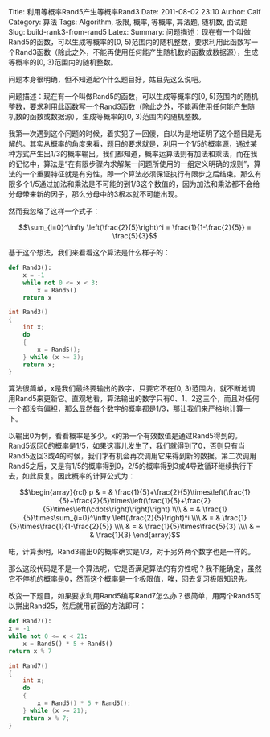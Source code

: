 Title: 利用等概率Rand5产生等概率Rand3
Date: 2011-08-02 23:10
Author: Calf
Category: 算法
Tags: Algorithm, 极限, 概率, 等概率, 算法题, 随机数, 面试题
Slug: build-rank3-from-rand5
Latex:
Summary: 问题描述：现在有一个叫做Rand5的函数，可以生成等概率的[0, 5)范围内的随机整数，要求利用此函数写一个Rand3函数（除此之外，不能再使用任何能产生随机数的函数或数据源），生成等概率的[0, 3)范围内的随机整数。

问题本身很明确，但不知道起个什么题目好，姑且先这么说吧。

问题描述：现在有一个叫做Rand5的函数，可以生成等概率的[0, 5)范围内的随机整数，要求利用此函数写一个Rand3函数（除此之外，不能再使用任何能产生随机数的函数或数据源），生成等概率的[0, 3)范围内的随机整数。

<!--more-->

我第一次遇到这个问题的时候，着实犯了一回傻，自以为是地证明了这个题目是无解的。其实从概率的角度来看，题目的要求就是，利用一个1/5的概率源，通过某种方式产生出1/3的概率输出。我们都知道，概率运算法则有加法和乘法，而在我的记忆中，算法是“在有限步骤内求解某一问题所使用的一组定义明确的规则”，算法的一个重要特征就是有穷性，即一个算法必须保证执行有限步之后结束。那么有限多个1/5通过加法和乘法是不可能的到1/3这个数值的，因为加法和乘法都不会给分母带来新的因子，那么分母中的3根本就不可能出现。

然而我忽略了这样一个式子：

$$\sum_{i=0}^\infty \left(\frac{2}{5}\right)^i = \frac{1}{1-\frac{2}{5}} = \frac{5}{3}$$

基于这个想法，我们来看看这个算法是什么样子的：

```python
def Rand3():
    x = -1
    while not 0 <= x < 3:
        x = Rand5()
    return x
```

```cpp
int Rand3()
{
    int x;
    do
    {
        x = Rand5();
    } while (x >= 3);
    return x;
}
```

算法很简单，x是我们最终要输出的数字，只要它不在[0, 3)范围内，就不断地调用Rand5来更新它。直观地看，算法输出的数字只有0、1、2这三个，而且对任何一个都没有偏袒，那么显然每个数字的概率都是1/3，那让我们来严格地计算一下。

以输出0为例，看看概率是多少。x的第一个有效数值是通过Rand5得到的。Rand5返回0的概率是1/5，如果这事儿发生了，我们就得到了0，否则只有当Rand5返回3或4的时候，我们才有机会再次调用它来得到新的数据。第二次调用Rand5之后，又是有1/5的概率得到0，2/5的概率得到3或4导致循环继续执行下去，如此反复。因此概率的计算公式为：

$$\begin{array}{rcl}
p & = & \frac{1}{5}+\frac{2}{5}\times\left(\frac{1}{5}+\frac{2}{5}\times\left(\frac{1}{5}+\frac{2}{5}\times\left(\cdots\right)\right)\right) \\\\
& = & \frac{1}{5}\times\sum_{i=0}^\infty \left(\frac{2}{5}\right)^i \\\\
& = & \frac{1}{5}\times\frac{1}{1-\frac{2}{5}} \\\\
& = & \frac{1}{5}\times\frac{5}{3} \\\\
& = & \frac{1}{3} \end{array}$$

喏，计算表明，Rand3输出0的概率确实是1/3，对于另外两个数字也是一样的。

那么这段代码是不是一个算法呢，它是否满足算法的有穷性呢？我不能确定，虽然它不停机的概率是0，然而这个概率是一个极限值，唉，回去复习极限知识先。

改变一下题目，如果要求利用Rand5编写Rand7怎么办？很简单，用两个Rand5可以拼出Rand25，然后就用前面的方法即可：

```python
def Rand7():
x = -1
while not 0 <= x < 21:
    x = Rand5() * 5 + Rand5()
return x % 7
```

```cpp
int Rand7()
{
    int x;
    do
    {
        x = Rand5() * 5 + Rand5();
    } while (x >= 21);
    return x % 7;
}
```
